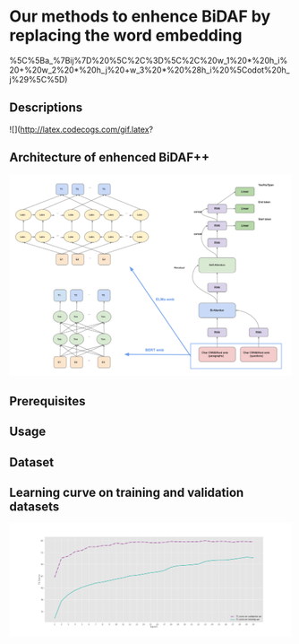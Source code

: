 # Our methods to enhence BiDAF by replacing the word embedding
%5C%5Ba_%7Bij%7D%20%5C%2C%3D%5C%2C%20w_1%20*%20h_i%20&plus;%20w_2%20*%20h_j%20&plus;w_3%20*%20%28h_i%20%5Codot%20h_j%29%5C%5D)
## Descriptions
![](http://latex.codecogs.com/gif.latex?
## Architecture of enhenced BiDAF++
<p align="center">
    <img src="Arch.png" width="600"/>

## Prerequisites
## Usage
## Dataset
## Learning curve on training and validation datasets
<p align="center">
    <img src="photo.png" width="2500"/>



